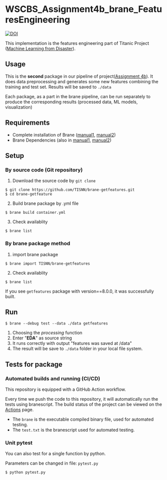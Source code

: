 # WSCBS_Assignment4b_brane_FeaturesEngineering

[![DOI](https://zenodo.org/badge/DOI/10.5281/zenodo.6612428.svg)](https://doi.org/10.5281/zenodo.6612428)

This implementation is the features engineering part of Titanic Project ([Machine Learning from Disaster](https://www.kaggle.com/c/titanic/overview)).

## Usage
This is the **second** package in our pipeline of project([Assignment 4b](https://github.com/TISNN/WSCBS_Assignment4b)). It does data preprocessing and generates some new features combining the training and test set. Results will be saved to `./data`

Each package, as a part in the brane pipeline, can be run separately to produce the corresponding results (processed data, ML models, visualization)

## Requirements

- Complete installation of Brane ([manual1](https://wiki.enablingpersonalizedinterventions.nl/user-guide/software-engineers/installation.html), [manual2](https://wiki.enablingpersonalizedinterventions.nl/admins/installation/get-binaries.html))
- Brane Dependencies (also in [manual1](https://wiki.enablingpersonalizedinterventions.nl/user-guide/software-engineers/installation.html), [manual2](https://wiki.enablingpersonalizedinterventions.nl/admins/installation/get-binaries.html))

## Setup

### By source code (Git repository)

1. Download the source code by `git clone`
```shell
$ git clone https://github.com/TISNN/brane-getfeatures.git
$ cd brane-getfeature
```
2. Build brane package by .yml file
```shell
$ brane build container.yml
```
3. Check availablity
```shell
$ brane list
```

### By brane package method

1. import brane package
```shell
$ brane import TISNN/brane-getfeatures
```
2. Check availablity
```shell
$ brane list
```

If you see `getfeatures` package with version==8.0.0, it was successfully built.

## Run
```shell
$ brane --debug test --data ./data getfeatures
```
1. Choosing the *processing* function
2. Enter "**EDA**" as source string
3. It runs correctly with output "features was saved at /data"
4. The result will be save to `./data` folder in your local file system.

## Tests for package
### Automated builds and running (CI/CD)
This repository is equipped with a GitHub Action workflow. 

Every time we push the code to this repository, it will automatically run the tests using branescript. The build status of the project can be viewed on the [Actions](https://github.com/TISNN/brane-getfeatures/actions) page.

- The `brane` is the executable compiled binary file, used for automated testing.
- The `test.txt` is the branescript used for automated testing.

### Unit pytest
You can also test for a single function by python. 

Parameters can be changed in file: `pytest.py`
```shell
$ python pytest.py
```

